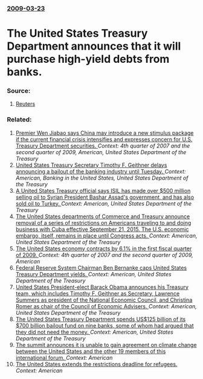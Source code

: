 ### [2009-03-23](/news/2009/03/23/index.md)

#  The United States Treasury Department announces that it will purchase high-yield debts from banks. 




### Source:

1. [Reuters](http://www.reuters.com/article/marketsNews/idUSN2254580520090323)

### Related:

1. [ Premier Wen Jiabao says China may introduce a new stimulus package if the current financial crisis intensifies and expresses concern for U.S. Treasury Department securities. ](/news/2009/03/13/premier-wen-jiabao-says-china-may-introduce-a-new-stimulus-package-if-the-current-financial-crisis-intensifies-and-expresses-concern-for-u.md) _Context: 4th quarter of 2007 and the second quarter of 2009, American, United States Department of the Treasury_
2. [ United States Treasury Secretary Timothy F. Geithner delays announcing a bailout of the banking industry until Tuesday. ](/news/2009/02/8/united-states-treasury-secretary-timothy-f-geithner-delays-announcing-a-bailout-of-the-banking-industry-until-tuesday.md) _Context: American, Banking in the United States, United States Department of the Treasury_
3. [A United States Treasury official says ISIL has made over $500 million selling oil to Syrian President Bashar Assad's government, and has also sold oil to Turkey. ](/news/2015/12/10/a-united-states-treasury-official-says-isil-has-made-over-500-million-selling-oil-to-syrian-president-bashar-assadas-government-and-has.md) _Context: American, United States Department of the Treasury_
4. [The United States departments of Commerce and Treasury announce removal of a series of restrictions on Americans traveling to and doing business with Cuba effective September 21, 2015. The U.S. economic embargo, itself, remains in place until Congress acts. ](/news/2015/09/18/the-united-states-departments-of-commerce-and-treasury-announce-removal-of-a-series-of-restrictions-on-americans-traveling-to-and-doing-busi.md) _Context: American, United States Department of the Treasury_
5. [ The United States economy contracts by 6.1% in the first fiscal quarter of 2009. ](/news/2009/04/29/the-united-states-economy-contracts-by-6-1-in-the-first-fiscal-quarter-of-2009.md) _Context: 4th quarter of 2007 and the second quarter of 2009, American_
6. [ Federal Reserve System Chairman Ben Bernanke caps United States Treasury Department yields. ](/news/2009/03/18/federal-reserve-system-chairman-ben-bernanke-caps-united-states-treasury-department-yields.md) _Context: American, United States Department of the Treasury_
7. [ United States President-elect Barack Obama announces his Treasury team, which includes Timothy F. Geithner as Secretary, Lawrence Summers as president of the National Economic Council, and Christina Romer as chair of the Council of Economic Advisers. ](/news/2008/11/24/united-states-president-elect-barack-obama-announces-his-treasury-team-which-includes-timothy-f-geithner-as-secretary-lawrence-summers-a.md) _Context: American, United States Department of the Treasury_
8. [ The United States Treasury Department spends US$125 billion of its $700 billion bailout fund on nine banks, some of whom had argued that they did not need the money. ](/news/2008/10/29/the-united-states-treasury-department-spends-us-125-billion-of-its-700-billion-bailout-fund-on-nine-banks-some-of-whom-had-argued-that-th.md) _Context: American, United States Department of the Treasury_
9. [The summit announces it is unable to gain agreement on climate change between the United States and the other 19 members of this international forum. ](/news/2017/07/8/the-summit-announces-it-is-unable-to-gain-agreement-on-climate-change-between-the-united-states-and-the-other-19-members-of-this-internation.md) _Context: American_
10. [The United States extends the restrictions deadline for refugees. ](/news/2017/07/5/the-united-states-extends-the-restrictions-deadline-for-refugees.md) _Context: American_
